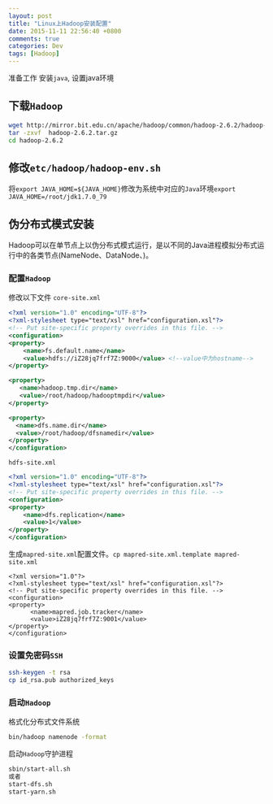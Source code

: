 ```yaml
---
layout: post
title: "Linux上Hadoop安装配置"
date: 2015-11-11 22:56:40 +0800
comments: true
categories: Dev
tags: [Hadoop]
---
```


<!--more-->
准备工作
安装`java`, 设置java环境

## 下载`Hadoop`
```sh
wget http://mirror.bit.edu.cn/apache/hadoop/common/hadoop-2.6.2/hadoop-2.6.2.tar.gz
tar -zxvf  hadoop-2.6.2.tar.gz
cd hadoop-2.6.2
```
## 修改`etc/hadoop/hadoop-env.sh`
将`export JAVA_HOME=${JAVA_HOME}`修改为系统中对应的`Java`环境`export JAVA_HOME=/root/jdk1.7.0_79`

## 伪分布式模式安装
Hadoop可以在单节点上以伪分布式模式运行，是以不同的Java进程模拟分布式运行中的各类节点(NameNode、DataNode、)。
### 配置`Hadoop`
修改以下文件
`core-site.xml`
```xml
<?xml version="1.0" encoding="UTF-8"?>
<?xml-stylesheet type="text/xsl" href="configuration.xsl"?>
<!-- Put site-specific property overrides in this file. -->
<configuration>
<property>
    <name>fs.default.name</name>
    <value>hdfs://iZ28jq7frf7Z:9000</value> <!--value中为hostname-->
</property>

<property>
   <name>hadoop.tmp.dir</name>
   <value>/root/hadoop/hadooptmpdir</value>
</property>

<property>
  <name>dfs.name.dir</name>
  <value>/root/hadoop/dfsnamedir</value>
</property>
</configuration>
```
`hdfs-site.xml`
```xml
<?xml version="1.0" encoding="UTF-8"?>
<?xml-stylesheet type="text/xsl" href="configuration.xsl"?>
<!-- Put site-specific property overrides in this file. -->
<configuration>
<property>
    <name>dfs.replication</name>
    <value>1</value>
</property>
</configuration>
```
生成`mapred-site.xml`配置文件。`cp mapred-site.xml.template mapred-site.xml`
```
<?xml version="1.0"?>
<?xml-stylesheet type="text/xsl" href="configuration.xsl"?>
<!-- Put site-specific property overrides in this file. -->
<configuration>
<property>
      <name>mapred.job.tracker</name>
      <value>iZ28jq7frf7Z:9001</value> 
</property>
</configuration>
```
### 设置免密码`SSH`
```sh
ssh-keygen -t rsa
cp id_rsa.pub authorized_keys
```

### 启动`Hadoop`
格式化分布式文件系统
```sh
bin/hadoop namenode -format
```
启动`Hadoop`守护进程
```bash
sbin/start-all.sh
或者
start-dfs.sh 
start-yarn.sh
```
